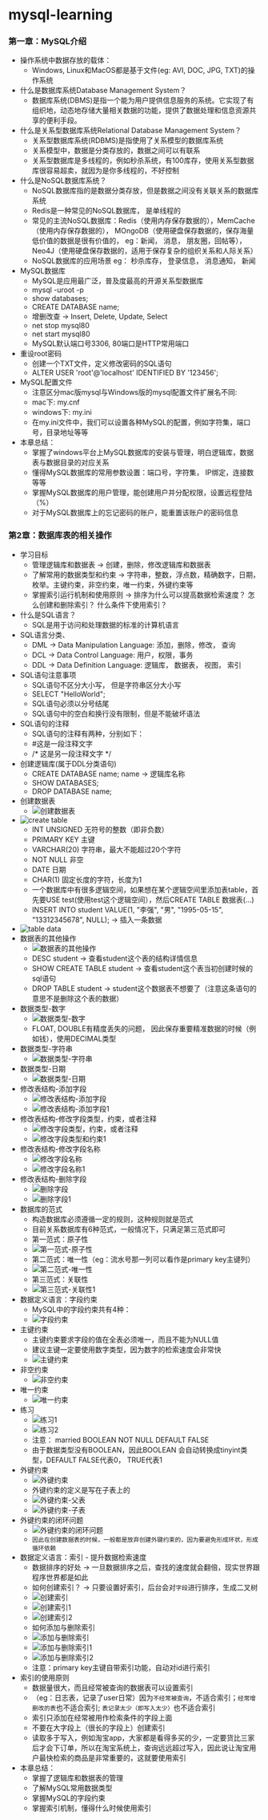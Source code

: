 # mysql-learning
### 第一章：MySQL介绍
* 操作系统中数据存放的载体：
  * Windows, Linux和MacOS都是基于文件(eg: AVI, DOC, JPG, TXT)的操作系统
* 什么是数据库系统Database Management System？
  * 数据库系统(DBMS)是指一个能为用户提供信息服务的系统。它实现了有组织地，动态地存储大量相关数据的功能，提供了数据处理和信息资源共享的便利手段。
* 什么是关系型数据库系统Relational Database Management System？
  * 关系型数据库系统(RDBMS)是指使用了关系模型的数据库系统
  * 关系模型中，数据是分类存放的，数据之间可以有联系
  * 关系型数据库是多线程的，例如秒杀系统，有100库存，使用关系型数据库很容易超卖，就因为是你多线程的，不好控制
* 什么是NoSQL数据库系统？
  * NoSQL数据库指的是数据分类存放，但是数据之间没有关联关系的数据库系统
  * Redis是一种常见的NoSQL数据库， 是单线程的
  * 常见的主流NoSQL数据库：Redis（使用内存保存数据的），MemCache（使用内存保存数据的）， MOngoDB（使用硬盘保存数据的，保存海量低价值的数据是很有价值的， eg：新闻， 消息， 朋友圈，回帖等）， Neo4J（使用硬盘保存数据的，适用于保存复杂的组织关系和人际关系）
  * NoSQL数据库的应用场景 eg： 秒杀库存， 登录信息， 消息通知， 新闻
* MySQL数据库
  * MySQL是应用最广泛，普及度最高的开源关系型数据库
  * mysql -uroot -p
  * show databases;
  * CREATE DATABASE name;
  * 增删改查 -> Insert, Delete, Update, Select
  * net stop mysql80
  * net start mysql80
  * MySQL默认端口号3306, 80端口是HTTP常用端口
* 重设root密码
  * 创建一个TXT文件，定义修改密码的SQL语句
  * ALTER USER 'root'@'localhost' IDENTIFIED BY '123456';
* MySQL配置文件
  * 注意区分mac版mysql与Windows版的mysql配置文件扩展名不同:
  * mac下: my.cnf
  * windows下: my.ini
  * 在my.ini文件中，我们可以设置各种MySQL的配置，例如字符集，端口号，目录地址等等
* 本章总结：
  * 掌握了windows平台上MySQL数据库的安装与管理，明白逻辑库，数据表与数据目录的对应关系
  * 懂得MySQL数据库的常用参数设置：端口号，字符集， IP绑定，连接数等等
  * 掌握MySQL数据库的用户管理，能创建用户并分配权限，设置远程登陆（%）
  * 对于MySQL数据库上的忘记密码的账户，能重置该账户的密码信息
### 第2章：数据库表的相关操作
* 学习目标
  * 管理逻辑库和数据表 -> 创建，删除，修改逻辑库和数据表
  * 了解常用的数据类型和约束 -> 字符串，整数，浮点数，精确数字，日期，枚举。主键约束，非空约束，唯一约束，外键约束等
  * 掌握索引运行机制和使用原则 -> 排序为什么可以提高数据检索速度？ 怎么创建和删除索引？ 什么条件下使用索引？
* 什么是SQL语言？
  * SQL是用于访问和处理数据的标准的计算机语言
* SQL语言分类、
  * DML -> Data Manipulation Language:  添加，删除，修改， 查询
  * DCL -> Data Control Language: 用户，权限，事务
  * DDL -> Data Definition Language: 逻辑库， 数据表， 视图， 索引
* SQL语句注意事项
  * SQL语句不区分大小写， 但是字符串区分大小写
  * SELECT "HelloWorld";
  * SQL语句必须以分号结尾
  * SQL语句中的空白和换行没有限制，但是不能破坏语法
* SQL语句的注释
  * SQL语句的注释有两种，分别如下：
  * #这是一段注释文字
  * /* 这是另一段注释文字 */
* 创建逻辑库(属于DDL分类语句)
  * CREATE DATABASE name;   name -> 逻辑库名称
  * SHOW DATABASES;
  * DROP DATABASE name;
* 创建数据表
  * ![创建数据表](images/创建数据表.png)<br/>
* ![create table](images/create-table.png)<br/>
  * INT UNSIGNED 无符号的整数（即非负数）
  * PRIMARY KEY 主键
  * VARCHAR(20)  字符串，最大不能超过20个字符
  * NOT NULL 非空
  * DATE 日期
  * CHAR(1) 固定长度的字符，长度为1
  * 一个数据库中有很多逻辑空间，如果想在某个逻辑空间里添加表table，首先要USE test(使用test这个逻辑空间），然后CREATE TABLE 数据表(...)
  * INSERT INTO student VALUE(1, "李强", "男", "1995-05-15", "13312345678", NULL);  -> 插入一条数据
* ![table data](images/table-data.png)<br/>
* 数据表的其他操作
  * ![数据表的其他操作](images/数据表的其他操作.png)<br/>
  * DESC student -> 查看student这个表的结构详情信息
  * SHOW CREATE TABLE student -> 查看student这个表当初创建时候的sql语句
  * DROP TABLE student -> student这个数据表不想要了（注意这条语句的意思不是删除这个表的数据）
* 数据类型-数字
  * ![数据类型-数字](images/数据类型-数字.png)<br/>
  * FLOAT, DOUBLE有精度丢失的问题， 因此保存重要精准数据的时候（例如钱），使用DECIMAL类型
* 数据类型-字符串
  * ![数据类型-字符串](images/数据类型-字符串.png)<br/>
* 数据类型-日期
  * ![数据类型-日期](images/数据类型-日期.png)<br/>
* 修改表结构-添加字段
  * ![修改表结构-添加字段](images/修改表结构-添加字段.png)<br/>
  * ![修改表结构-添加字段1](images/修改表结构-添加字段1.png)<br/>
* 修改表结构-修改字段类型，约束，或者注释
  * ![修改字段类型，约束，或者注释](images/修改字段类型，约束，或者注释.png)<br/>
  * ![修改字段类型和约束1](images/修改字段类型和约束1.png)<br/>
* 修改表结构-修改字段名称
  * ![修改字段名称](images/修改字段名称.png)<br/>
  * ![修改字段名称1](images/修改字段名称1.png)<br/>
* 修改表结构-删除字段
  * ![删除字段](images/删除字段.png)<br/>
  * ![删除字段1](images/删除字段1.png)<br/>
* 数据库的范式
  * 构造数据库必须遵循一定的规则，这种规则就是范式
  * 目前关系数据库有6种范式，一般情况下，只满足第三范式即可
  * 第一范式：原子性
  * ![第一范式-原子性](images/第一范式-原子性.png)<br/>
  * 第二范式：唯一性（eg：流水号那一列可以看作是primary key主键列）
  * ![第二范式-唯一性](images/第二范式-唯一性.png)<br/>
  * 第三范式：关联性
  * ![第三范式-关联性1](images/第三范式-关联性1.png)<br/>
* 数据定义语言：字段约束
  * MySQL中的字段约束共有4种：
  * ![字段约束](images/字段约束.png)<br/>
* 主键约束
  * 主键约束要求字段的值在全表必须唯一，而且不能为NULL值
  * 建议主键一定要使用数字类型，因为数字的检索速度会非常快
  * ![主键约束](images/主键约束.png)<br/>
* 非空约束
  * ![非空约束](images/非空约束.png)<br/>
* 唯一约束
  * ![唯一约束](images/唯一约束.png)<br/>
* 练习
  * ![练习1](images/练习1.png)<br/>
  * ![练习2](images/练习2.png)<br/>
  * 注意： married BOOLEAN NOT NULL DEFAULT FALSE
  * 由于数据类型没有BOOLEAN，因此BOOLEAN 会自动转换成tinyint类型，DEFAULT FALSE代表0， TRUE代表1
* 外键约束
  * ![外键约束](images/外键约束.png)<br/>
  * 外键约束的定义是写在子表上的
  * ![外键约束-父表](images/外键约束-父表.png)<br/>
  * ![外键约束-子表](images/外键约束-子表.png)<br/>
* 外键约束的闭环问题
  * ![外键约束的闭环问题](images/外键约束的闭环问题.png)<br/>
  * `因此在创建数据表的时候，一般都是放弃创建外键约束的，因为要避免形成环状，形成循环依赖`
* 数据定义语言：索引 - 提升数据检索速度
  * 数据排序的好处 -> 一旦数据排序之后，查找的速度就会翻倍，现实世界跟程序世界都是如此
  * 如何创建索引？ -> 只要设置好索引，后台会对`字段`进行排序，生成二叉树
  * ![创建索引](images/创建索引.png)<br/>
  * ![创建索引1](images/创建索引1.png)<br/>
  * ![创建索引2](images/创建索引2.png)<br/>
  * 如何添加与删除索引
  * ![添加与删除索引](images/添加与删除索引.png)<br/>
  * ![添加与删除索引1](images/添加与删除索引1.png)<br/>
  * ![添加与删除索引2](images/添加与删除索引2.png)<br/>
  * 注意：primary key主键自带索引功能，自动对id进行索引
* 索引的使用原则
  * 数据量很大，而且经常被查询的数据表可以设置索引
  * （eg：日志表，记录了user日常）因为`不经常被查询`，不适合索引；`经常增删改的表`也不适合索引; `表记录太少（即写入太少）`也不适合索引
  * 索引只添加在经常被用作检索条件的字段上面
  * 不要在大字段上（很长的字段上）创建索引
  * 读取多于写入，例如淘宝app，大家都是看得多买的少，一定要货比三家后才会下订单，所以在淘宝系统上，查询远远超过写入，因此说让淘宝用户最快检索的商品是非常重要的，这就要使用索引
* 本章总结：
  * 掌握了逻辑库和数据表的管理
  * 了解MySQL常用数据类型
  * 掌握MySQL的字段约束
  * 掌握索引机制，懂得什么时候使用索引
  
